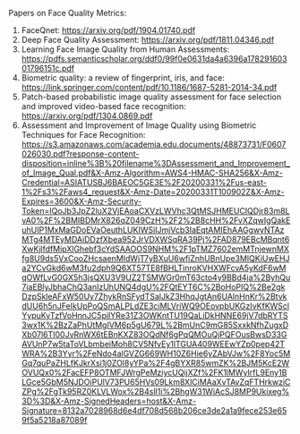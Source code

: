 Papers on Face Quality Metrics:

1. FaceQnet: https://arxiv.org/pdf/1904.01740.pdf
2. Deep Face Quality Assessment: https://arxiv.org/pdf/1811.04346.pdf
3. Learning Face Image Quality from Human Assessments: https://pdfs.semanticscholar.org/ddf0/99f0e0631da4a6396a17829160301796151c.pdf
4. Biometric quality: a review of fingerprint, iris, and face: https://link.springer.com/content/pdf/10.1186/1687-5281-2014-34.pdf
5. Patch-based probabilistic image quality assessment for face selection and improved video-based face recognition:
https://arxiv.org/pdf/1304.0869.pdf
6. Assessment and Improvement of Image Quality using Biometric
Techniques for Face Recognition: https://s3.amazonaws.com/academia.edu.documents/48873731/F0607026030.pdf?response-content-disposition=inline%3B%20filename%3DAssessment_and_Improvement_of_Image_Qual.pdf&X-Amz-Algorithm=AWS4-HMAC-SHA256&X-Amz-Credential=ASIATUSBJ6BAEOC5GE3E%2F20200331%2Fus-east-1%2Fs3%2Faws4_request&X-Amz-Date=20200331T100902Z&X-Amz-Expires=3600&X-Amz-Security-Token=IQoJb3JpZ2luX2VjEAoaCXVzLWVhc3QtMSJHMEUCIQDjr83m8LvA0%2F%2BMIBDMrX826qZ049CzH%2F2%2B8cHH%2FvXZqwIgQakEuhUIP1MxMaGDoEVaOeuthLUKIWSiIJmjVcb3IaEqtAMIEhAAGgwyNTAzMTg4MTEyMDAiDDzfXbea952JrVDXWSqRA39Pj%2FAD879EBcMBqnt6XwKjlfdfMipXlGhebf3cYdSAAOOS9NHM%2F1pTMZ7602emMTnjewnMXfg8U9ds5VxCooZHcsaenMIdWjT7yBXuU6wfiZnhUBnUpe3MIQKiUwEHJa2YCvGkd6wM3fu2dph9Q6XT57TE8fBHLTinroKVHXWFcvA5yKdF6wMqOWfLvG0GX5h3jsQXU3V9UZ2TSMWGr0mT63cto4y9BBd4ja%2ByhQu7iaEBlyJbhaChQ3anIzUhUNQ4dgU%2FQtEYT6C%2BoHoPIQ%2Be2gkDzpSkleAFxW50Uy7ZhykRnSFydTSalJkZ3HhqJgtAn6UAlnHnKr%2BtvkdUU6h5nJFeIkUpPoQSmALPLdZE3ciMLVriWQ9OEovpbUKGzIvKfKWSclYypuKyTzfVoHnnJC5piIYRe31Z3OWKntTU19QaLiDkHNNE69jV7dbRYTS3wx1K%2BzZaPhUtMgIVM6p5gU679L%2BmUnC9mG85SxxkNfhZugxDXb07l6TI00JvRnWX6tEBnKXZ83OQdNf6gPqQMOuQjPQFOusBwsD33GAVUnP7w5taToVLbmbeiMoh8CV5NfvEy1lTGUA409WEEwYZp0pep42TWRA%2B3Yyr%2FeNdo4alGVZG669WH10Z6Hie6yZAbVJw%2F8Yoc5MGq7quPaZHLfKJkrXsi1j0ZOl8yYPa%2F4gBYXR85wmZK%2BJM5KcE2WOVUQx0%2FacEFP8OTMFJWrgPeMziycUQijXZf%2FK1lMWyIrfL9Eny1BLGce5GbM5NJDOiPUlV73PU65HVs09Lkm8XlCiMAaXvTAvZqFTHrkwziCZPg%2FgTk95RZ0KLVLWox%2B4slI1i%2BhgW31WiAcSJ8MP9Ukixeg%3D%3D&X-Amz-SignedHeaders=host&X-Amz-Signature=8132a7028968d6e4df708d568b206ce3de2a1a9fece253e659f5a5218a87089f

